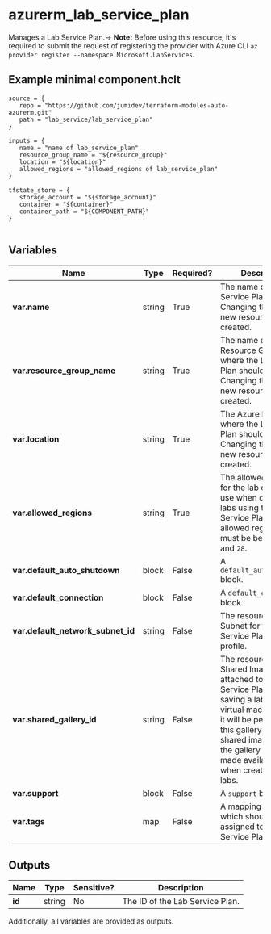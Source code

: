 # azurerm_lab_service_plan

Manages a Lab Service Plan.-> **Note:** Before using this resource, it's required to submit the request of registering the provider with Azure CLI `az provider register --namespace Microsoft.LabServices`.

## Example minimal component.hclt

```hcl
source = {
   repo = "https://github.com/jumidev/terraform-modules-auto-azurerm.git" 
   path = "lab_service/lab_service_plan" 
}

inputs = {
   name = "name of lab_service_plan" 
   resource_group_name = "${resource_group}" 
   location = "${location}" 
   allowed_regions = "allowed_regions of lab_service_plan" 
}

tfstate_store = {
   storage_account = "${storage_account}" 
   container = "${container}" 
   container_path = "${COMPONENT_PATH}" 
}


```

## Variables

| Name | Type | Required? |  Description |
| ---- | ---- | --------- |  ----------- |
| **var.name** | string | True | The name of the Lab Service Plan. Changing this forces a new resource to be created. | 
| **var.resource_group_name** | string | True | The name of the Resource Group where the Lab Service Plan should exist. Changing this forces a new resource to be created. | 
| **var.location** | string | True | The Azure Region where the Lab Service Plan should exist. Changing this forces a new resource to be created. | 
| **var.allowed_regions** | string | True | The allowed regions for the lab creator to use when creating labs using this Lab Service Plan. The allowed region's count must be between `1` and `28`. | 
| **var.default_auto_shutdown** | block | False | A `default_auto_shutdown` block. | 
| **var.default_connection** | block | False | A `default_connection` block. | 
| **var.default_network_subnet_id** | string | False | The resource ID of the Subnet for the Lab Service Plan network profile. | 
| **var.shared_gallery_id** | string | False | The resource ID of the Shared Image Gallery attached to this Lab Service Plan. When saving a lab template virtual machine image it will be persisted in this gallery. The shared images from the gallery can be made available to use when creating new labs. | 
| **var.support** | block | False | A `support` block. | 
| **var.tags** | map | False | A mapping of tags which should be assigned to the Lab Service Plan. | 



## Outputs

| Name | Type | Sensitive? | Description |
| ---- | ---- | --------- | --------- |
| **id** | string | No  | The ID of the Lab Service Plan. | 

Additionally, all variables are provided as outputs.
